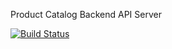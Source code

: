 Product Catalog Backend API Server

[![Build Status](https://travis-ci.org/chiayutsaipersonal/product-catalog-api.svg?branch=mongo)](https://travis-ci.org/chiayutsaipersonal/product-catalog-api)
